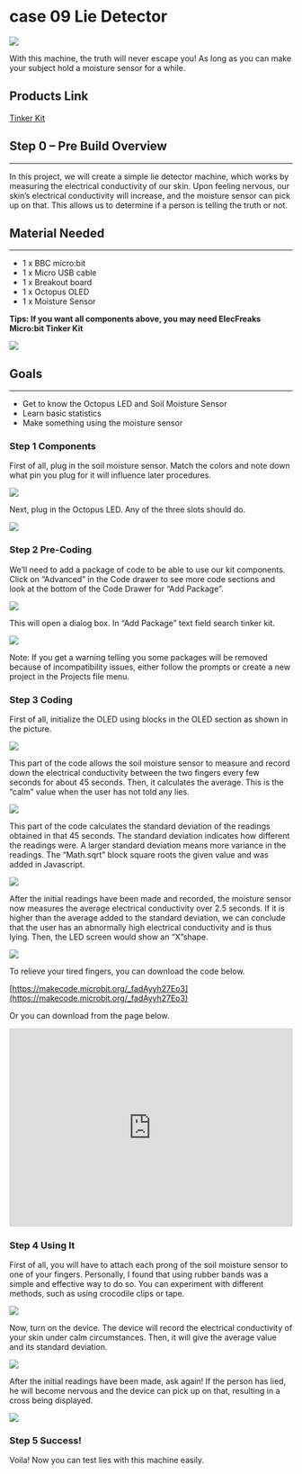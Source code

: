 # case 09 Lie Detector 

![](./images/2Pcz8rt.jpg)  

With this machine, the truth will never escape you! As long as you can make your subject hold a moisture sensor for a while.       


## Products Link

[Tinker Kit](https://shop.elecfreaks.com/products/elecfreaks-micro-bit-tinker-kit-without-micro-bit-board?_pos=1&_sid=a3579b340&_ss=r)

## Step 0 – Pre Build Overview    
---  

In this project, we will create a simple lie detector machine, which works by measuring the electrical conductivity of our skin. Upon feeling nervous, our skin’s electrical conductivity will increase, and the moisture sensor can pick up on that. This allows us to determine if a person is telling the truth or not.   


## Material Needed     
---   

- 1 x BBC micro:bit  
- 1 x Micro USB cable  
- 1 x Breakout board
- 1 x Octopus OLED  
- 1 x Moisture Sensor 

**Tips: If you want all components above, you may need ElecFreaks Micro:bit Tinker Kit**  

![](./images/eDFUaml.jpg)  


## Goals    
---  

- Get to know the Octopus LED and Soil Moisture Sensor   
- Learn basic statistics   
- Make something using the moisture sensor   


### Step 1 Components  

First of all, plug in the soil moisture sensor. Match the colors and note down what pin you plug for it will influence later procedures. 

![](./images/0VDR4st.jpg)  

Next, plug in the Octopus LED. Any of the three slots should do.   

![](./images/SmP85nH.jpg)  


### Step 2 Pre-Coding  

We’ll need to add a package of code to be able to use our kit components. Click on “Advanced” in the Code drawer to see more code sections and look at the bottom of the Code Drawer for “Add Package”.  

![](./images/BdLQ8AS.jpg)  

This will open a dialog box. In “Add Package” text field search tinker kit.   

![](./images/8gYcTp1.png)  

Note: If you get a warning telling you some packages will be removed because of incompatibility issues, either follow the prompts or create a new project in the Projects file menu.  


### Step 3 Coding  

First of all, initialize the OLED using blocks in the OLED section as shown in the picture.  

![](./images/L68fSV7.jpg)  

This part of the code allows the soil moisture sensor to measure and record down the electrical conductivity between the two fingers every few seconds for about 45 seconds. Then, it calculates the average. This is the “calm” value when the user has not told any lies.  

![](./images/EdWwt5m.jpg)  

This part of the code calculates the standard deviation of the readings obtained in that 45 seconds. The standard deviation indicates how different the readings were. A larger standard deviation means more variance in the readings. The “Math.sqrt” block square roots the given value and was added in Javascript.  

![](./images/QHI8jfg.jpg)  

After the initial readings have been made and recorded, the moisture sensor now measures the average electrical conductivity over 2.5 seconds. If it is higher than the average added to the standard deviation, we can conclude that the user has an abnormally high electrical conductivity and is thus lying. Then, the LED screen would show an “X”shape.  

![](./images/y5qv2l9.jpg)  

To relieve your tired fingers, you can download the code below.  

[https://makecode.microbit.org/_fadAyyh27Eo3](https://makecode.microbit.org/_fadAyyh27Eo3)  

Or you can download from the page below.  

<div style="position:relative;height:0;padding-bottom:70%;overflow:hidden;"><iframe style="position:absolute;top:0;left:0;width:100%;height:100%;" src="https://makecode.microbit.org/#pub:_fadAyyh27Eo3" frameborder="0" sandbox="allow-popups allow-forms allow-scripts allow-same-origin"></iframe></div>  


### Step 4 Using It  

First of all, you will have to attach each prong of the soil moisture sensor to one of your fingers. Personally, I found that using rubber bands was a simple and effective way to do so. You can experiment with different methods, such as using crocodile clips or tape. 

![](./images/QBy1bWj.jpg)  

Now, turn on the device. The device will record the electrical conductivity of your skin under calm circumstances. Then, it will give the average value and its standard deviation.   

![](./images/A5egJ7d.jpg)  

After the initial readings have been made, ask again! If the person has lied, he will become nervous and the device can pick up on that, resulting in a cross being displayed.   

![](./images/Uuq4P62.jpg)  


### Step 5 Success!  

Voila! Now you can test lies with this machine easily.  
